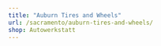 ```yaml
---
title: "Auburn Tires and Wheels"
url: /sacramento/auburn-tires-and-wheels/
shop: Autowerkstatt
---
```

